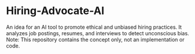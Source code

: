 # Hiring-Advocate-AI
An idea for an AI tool to promote ethical and unbiased hiring practices. It analyzes job postings, resumes, and interviews to detect unconscious bias. Note: This repository contains the concept only, not an implementation or code.
